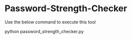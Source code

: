 # Password-Strength-Checker

Use the below command to execute this tool 

python password_strength_checker.py
